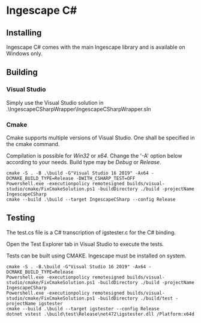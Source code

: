 # Ingescape C#

## Installing
Ingescape C# comes with the main Ingescape library and is available on Windows only.


## Building

### Visual Studio
Simply use the Visual Studio solution in .\IngescapeCSharpWrapper\IngescapeCSharpWrapper.sln

### Cmake

Cmake supports multiple versions of Visual Studio. One shall be specified in the cmake command.

Compilation is possible for _Win32_ or _x64_. Change the '-A' option below according to your needs.
Build type may be _Debug_ or _Release_.

	cmake -S . -B .\build -G"Visual Studio 16 2019" -Ax64 -DCMAKE_BUILD_TYPE=Release -DWITH_CSHARP_TEST=OFF
	Powershell.exe -executionpolicy remotesigned builds/visual-studio/cmake/FixCmakeSolution.ps1 -buildDirectory ./build -projectName IngescapeCSharp        
    cmake --build .\build --target IngescapeCSharp --config Release

## Testing
The test.cs file is a C# transcription of igstester.c for the C# binding. 

Open the Test Explorer tab in Visual Studio to execute the tests.

Tests can be built using CMAKE. Ingescape must be installed on system.

	cmake -S . -B.\build -G"Visual Studio 16 2019" -Ax64 -DCMAKE_BUILD_TYPE=Release
	Powershell.exe -executionpolicy remotesigned builds/visual-studio/cmake/FixCmakeSolution.ps1 -buildDirectory ./build -projectName IngescapeCSharp
	Powershell.exe -executionpolicy remotesigned builds/visual-studio/cmake/FixCmakeSolution.ps1 -buildDirectory ./build/test -projectName igstester
	cmake --build .\build --target igstester --config Release
    dotnet vstest .\build\test\Release\net472\igstester.dll /Platform:x64d
